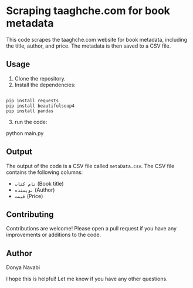 # Scraping taaghche.com for book metadata

This code scrapes the taaghche.com website for book metadata, including the title, author, and price. The metadata is then saved to a CSV file.

## Usage

1. Clone the repository.
2. Install the dependencies:
```

pip install requests
pip install beautifulsoup4
pip install pandas

```
3. run the code:

python main.py


## Output

The output of the code is a CSV file called `metaData.csv`. The CSV file contains the following columns:

* `نام کتاب` (Book title)
* `نویسنده` (Author)
* `قیمت` (Price)

## Contributing

Contributions are welcome! Please open a pull request if you have any improvements or additions to the code.


## Author

Donya Navabi


I hope this is helpful! Let me know if you have any other questions.